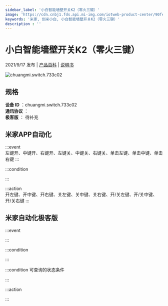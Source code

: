 ```yaml
---
sidebar_label: '小白智能墙壁开关K2（零火三键）'
image: 'https://cdn.cnbj1.fds.api.mi-img.com/iotweb-product-center/90fe6d8b5aeac8c8676072e04301aa72_1629971397139.png?GalaxyAccessKeyId=AKVGLQWBOVIRQ3XLEW&Expires=9223372036854775807&Signature=s1yzEGFsBNe5EZ61VVB97m3ulnk='
keywords: '米家, 创米小白, 小白智能墙壁开关K2（零火三键）'
description : ''
---
```

# 小白智能墙壁开关K2（零火三键）

2021/9/17 发布 | [产品百科](https://home.mi.com/webapp/content/baike/product/index.html?model=chuangmi.switch.733c02/) | [说明书](https://home.mi.com/views/introduction.html?model=chuangmi.switch.733c02&region=cn)

![chuangmi.switch.733c02](https://cdn.cnbj1.fds.api.mi-img.com/iotweb-product-center/90fe6d8b5aeac8c8676072e04301aa72_1629971397139.png?GalaxyAccessKeyId=AKVGLQWBOVIRQ3XLEW&Expires=9223372036854775807&Signature=s1yzEGFsBNe5EZ61VVB97m3ulnk=)

## 规格  
> 
**设备 ID** ：chuangmi.switch.733c02  
**通讯协议** ：  
**极客版**  ： 待补充 


## 米家APP自动化  

:::event  
左键开、中键开、右键开、左键关、中键关、右键关、单击左键、单击中键、单击右键
:::

:::condition  

:::

:::action   
开左键、开中键、开右键、关左键、关中键、关右键、开/关左键、开/关中键、开/关右键
:::

## 米家自动化极客版  

:::event  

:::

:::condition  

:::

:::condition 可查询的状态条件  

:::

:::action  

:::

        

